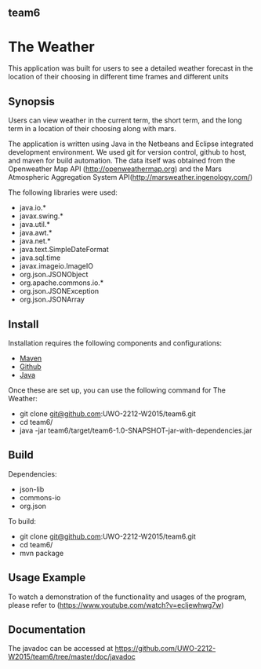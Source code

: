 ## team6
# The Weather
This application was built for users to see a detailed weather forecast in the location of their choosing in different time frames and different units

## Synopsis
Users can view weather in the current term, the short term, and the long term in a location of their choosing along with mars.

The application is written using Java in the Netbeans and Eclipse integrated development environment. We used git for version control, github to host, and maven for build automation. The data itself was obtained from the Openweather Map API (http://openweathermap.org) and the Mars Atmospheric Aggregation System API(http://marsweather.ingenology.com/)

The following libraries were used:
- java.io.*
- javax.swing.*
- java.util.*
- java.awt.*
- java.net.*
- java.text.SimpleDateFormat
- java.sql.time
- javax.imageio.ImageIO
- org.json.JSONObject
- org.apache.commons.io.*
- org.json.JSONException
- org.json.JSONArray

## Install

Installation requires the following components and configurations:
- [Maven](https://maven.apache.org/)
- [Github](https://github.com/)
- [Java](https://www.java.com/en/)

Once these are set up, you can use the following command for The Weather:
- git clone git@github.com:UWO-2212-W2015/team6.git
- cd team6/
- java -jar team6/target/team6-1.0-SNAPSHOT-jar-with-dependencies.jar

## Build
Dependencies:
- json-lib
- commons-io
- org.json


To build:
- git clone git@github.com:UWO-2212-W2015/team6.git
- cd team6/
- mvn package

## Usage Example

To watch a demonstration of the functionality and usages of the program, please refer to (https://www.youtube.com/watch?v=ecljewhwg7w)

## Documentation
The javadoc can be accessed at https://github.com/UWO-2212-W2015/team6/tree/master/doc/javadoc 

